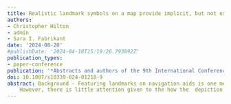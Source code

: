 ```yaml
---
title: Realistic landmark symbols on a map provide implicit, but not explicit, benefits during spatial navigation (Poster)
authors:
- Christopher Hilton
- admin
- Sara I. Fabrikant
date: '2024-08-20'
#publishDate: '2024-04-18T15:19:26.793892Z'
publication_types:
- paper-conference
publication: '*Abstracts and authors of the 9th International Conference on Spatial Cognition: Segmentation and Binding in Spatial Cognition (ICSC 2024). Cognitive Processing*'
doi: 10.1007/s10339-024-01218-9
abstract: Background - Featuring landmarks on navigation aids is one method proposed to improve wayfinding outcomes. 
    However, there is little attention given to the how the  depiction of specific features of landmarks on mobile-maps modulate attention and spatial learning during navigation. Aims - In the present study, we aimed to assess how the provision of realistic landmark symbols on a mobile-map, compared to abstract symbols, affected the processing of relevant information during navigation, and the acquisition of spatial knowledge. Methods - Fortysix participants navigated a route in the real world prescribed via a mobile-map. The map featured 3D landmark symbols in either realistic or abstract formats. We recorded eye-movements and electroencephalography (EEG) throughout and administered postnavigation tests of spatial knowledge. Results - Subjects spent more time attending to the environment during portions of the route that had realistic landmark symbols on the map, although this effect was modulated by self-reported spatial ability. Lower-ability subjects spent more time attending to task-relevant landmarks that had realistic symbols, whereas higher-ability subjects spent more time attending to the whole environment in general. Interestingly, this did not result in improved explicit spatial knowledge for the realistic landmarks. However, examination of EEG fixation-related-potentials revealed an enhanced P200 amplitude for realistically displayed landmarks, signifying improved implicit recognition and perceptual matching of real-world landmarks to their map symbol counterparts. Conclusion - Visualising landmarks as realistic compared to abstract symbols benefits the direction of visual attention towards, and implicit recognition of, important information during navigation. However, this does not result in improved explicit spatial knowledge.
---
```

